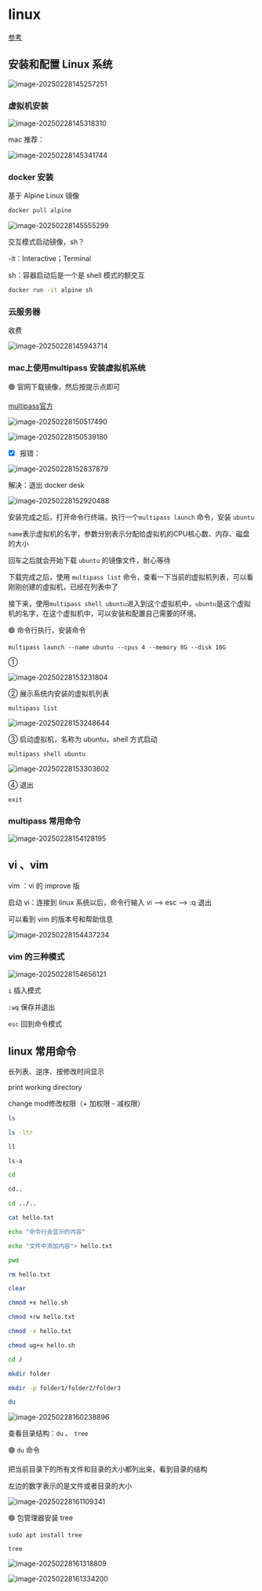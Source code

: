 # linux

[参考](https://www.bilibili.com/video/BV1cq421w72c?spm_id_from=333.788.videopod.sections&vd_source=ddd7d236ab3e9b123c4086c415f4939e)

## 安装和配置 Linux 系统 

![image-20250228145257251](images/image-20250228145257251.png)

### 虚拟机安装

![image-20250228145318310](images/image-20250228145318310.png)

mac 推荐：

![image-20250228145341744](images/image-20250228145341744.png)



### docker 安装

基于 Alpine Linux 镜像



```bash
docker pull alpine
```



![image-20250228145555299](images/image-20250228145555299.png)



交互模式启动镜像，sh？

-it：Interactive；Terminal

sh：容器启动后是一个是 shell 模式的额交互

```bash
docker run -it alpine sh
```



### 云服务器

收费

![image-20250228145943714](images/image-20250228145943714.png)



### mac上使用multipass 安装虚拟机系统

🟢 官网下载镜像，然后按提示点即可

[multipass官方](https://canonical.com/multipass)



![image-20250228150517490](images/image-20250228150517490.png)



![image-20250228150539180](images/image-20250228150539180.png)



- [x] 报错：

![image-20250228152837879](images/image-20250228152837879.png)

解决：退出 docker desk

![image-20250228152920488](images/image-20250228152920488.png)



安装完成之后，打开命令行终端，执行一个`multipass launch` 命令，安装 `ubuntu`

`name`表示虚拟机的名字，参数分别表示分配给虚拟机的CPU核心数、内存、磁盘的大小

回车之后就会开始下载 `ubuntu` 的镜像文件，耐心等待

下载完成之后，使用 `multipass list` 命令，查看一下当前的虚拟机列表，可以看刚刚创建的虚拟机，已经在列表中了

接下来，使用`multipass shell ubuntu`进入到这个虚拟机中，`ubuntu`是这个虚拟机的名字，在这个虚拟机中，可以安装和配置自己需要的环境。



🟢 命令行执行，安装命令

```
multipass launch --name ubuntu --cpus 4 --memory 8G --disk 10G
```

①

![image-20250228153231804](images/image-20250228153231804.png)

② 展示系统内安装的虚拟机列表

```
multipass list
```



![image-20250228153248644](images/image-20250228153248644.png)

③ 启动虚拟机，名称为 ubuntu，shell 方式启动

```
multipass shell ubuntu
```



![image-20250228153303602](images/image-20250228153303602.png)

 ④ 退出

```
exit
```



### multipass 常用命令



![image-20250228154128195](images/image-20250228154128195.png)



## vi 、vim

vim ：vi 的 improve 版

启动 vi：连接到 linux 系统以后，命令行输入 vi --> esc --> :q 退出

可以看到 vim 的版本号和帮助信息

![image-20250228154437234](images/image-20250228154437234.png)

### vim 的三种模式



![image-20250228154656121](images/image-20250228154656121.png)

`i` 插入模式

`:wq`  保存并退出

`esc` 回到命令模式

## linux 常用命令

长列表、逆序、按修改时间显示

print working directory

change mod修改权限（+ 加权限 - 减权限）

```bash
ls

ls -ltr

ll

ls-a

cd

cd..

cd ../..

cat hello.txt

echo "命令行会显示的内容"

echo "文件中添加内容"> hello.txt

pwd

rm hello.txt

clear

chmod +x hello.sh

chmod +rw hello.txt

chmod -x hello.txt

chmod ug+x hello.sh

cd /

mkdir folder

mkdir -p folder1/folder2/folder3

du
```



![image-20250228160238896](images/image-20250228160238896.png)

查看目录结构：`du` 、 `tree`

🟢 `du` 命令

把当前目录下的所有文件和目录的大小都列出来，看到目录的结构

左边的数字表示的是文件或者目录的大小

![image-20250228161109341](images/image-20250228161109341.png)

🟢 包管理器安装 tree

```
sudo apt install tree

tree
```



![image-20250228161318809](images/image-20250228161318809.png)

![image-20250228161334200](images/image-20250228161334200.png)

